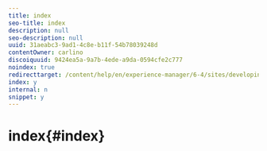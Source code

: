 ```yaml
---
title: index
seo-title: index
description: null
seo-description: null
uuid: 31aeabc3-9ad1-4c8e-b11f-54b78039248d
contentOwner: carlino
discoiquuid: 9424ea5a-9a7b-4ede-a9da-0594cfe2c777
noindex: true
redirecttarget: /content/help/en/experience-manager/6-4/sites/developing/using/reference-materials
index: y
internal: n
snippet: y
---
```


# index{#index}

